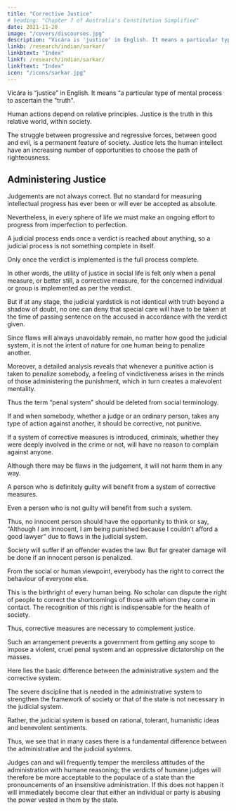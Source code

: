 ```yaml
---
title: "Corrective Justice"
# heading: "Chapter 7 of Australia's Constitution Simplified"
date: 2021-11-20
image: "/covers/discourses.jpg"
description: "Vicára is 'justice' in English. It means a particular type of mental process to ascertain the truth"
linkb: /research/indian/sarkar/
linkbtext: "Index"
linkf: /research/indian/sarkar/
linkftext: "Index"
icon: "/icons/sarkar.jpg"
---
```



Vicára is “justice” in English. It means “a particular type of mental process to ascertain the "truth". 

Human actions depend on relative principles. Justice is the truth in this relative world, within society. 

<!-- The greatest benefit of the proper application of justice is that in  -->

The struggle between progressive and regressive forces, between good and evil, is a permanent feature of society. Justice lets the human intellect have an increasing number of opportunities to choose the path of righteousness.

## Administering Justice

<!-- Many people say, “When human beings possess so little intelligence, how can they be qualified to sit in judgement over others? No one has the right to judge others.” I do not completely reject this argument, though I will raise the following question: “Is it not injustice if people do not use the intellect they have been endowed with in this relative world?”  -->

Judgements are not always correct. But no standard for measuring intellectual progress has ever been or will ever be accepted as absolute. 

Nevertheless, in every sphere of life we must make an ongoing effort to progress from imperfection to perfection. <!-- This effort will, if only indirectly, make social progress and all-round welfare more accessible to the human race. -->

A judicial process ends once a verdict is reached about anything, so a judicial process is not something complete in itself. 

Only once the verdict is implemented is the full process complete. 

In other words, the utility of justice in social life is felt only when a penal measure, or better still, a corrective measure, for the concerned individual or group is implemented as per the verdict. 

But if at any stage, the judicial yardstick is not identical with truth beyond a shadow of doubt, no one can deny that special care will have to be taken at the time of passing sentence on the accused in accordance with the verdict given.

Since flaws will always unavoidably remain, no matter how good the judicial system, it is not the intent of nature for one human being to penalize another. 

Moreover, a detailed analysis reveals that whenever a punitive action is taken to penalize somebody, a feeling of vindictiveness arises in the minds of those administering the punishment, which in turn creates a malevolent mentality. 

Thus the term “penal system” should be deleted from social terminology. 

If and when somebody, whether a judge or an ordinary person, takes any type of action against another, it should be corrective, not punitive.

If a system of corrective measures is introduced, criminals, whether they were deeply involved in the crime or not, will have no reason to complain against anyone. 

Although there may be flaws in the judgement, it will not harm them in any way. 

A person who is definitely guilty will benefit from a system of corrective measures. 

Even a person who is not guilty will benefit from such a system.

Thus, no innocent person should have the opportunity to think or say, “Although I am innocent, I am being punished because I couldn’t afford a good lawyer” due to flaws in the judicial system. 

Society will suffer if an offender evades the law. <!-- and is not arrested by the police due to their incompetence.  --> But far greater damage will be done if an innocent person is penalized.  <!-- because of a defective judicial system. -->

From the social or human viewpoint, everybody has the right to correct the behaviour of everyone else. 

This is the birthright of every human being. No scholar can dispute the right of people to correct the shortcomings of those with whom they come in contact. The recognition of this right is indispensable for the health of society.

Thus, corrective measures are necessary to complement justice. 

Such an arrangement prevents a government from getting any scope to impose a violent, cruel penal system and an oppressive dictatorship on the masses.

Here lies the basic difference between the administrative system and the corrective system. 

The severe discipline that is needed in the administrative system to strengthen the framework of society or that of the state is not necessary in the judicial system. 

Rather, the judicial system is based on rational, tolerant, humanistic ideas and benevolent sentiments. 

Thus, we see that in many cases there is a fundamental difference between the administrative and the judicial systems. 

Judges can and will frequently temper the merciless attitudes of the administration with humane reasoning; the verdicts of humane judges will therefore be more acceptable to the populace of a state than the pronouncements of an insensitive administration. If this does not happen it will immediately become clear that either an individual or party is abusing the power vested in them by the state.


